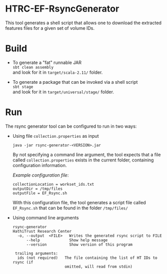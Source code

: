 # HTRC-EF-RsyncGenerator
This tool generates a shell script that allows one to download the extracted features 
files for a given set of volume IDs.

# Build
* To generate a "fat" runnable JAR  
  `sbt clean assembly`  
  and look for it in `target/scala-2.11/` folder.
  
* To generate a package that can be invoked via a shell script  
  `sbt stage`  
  and look for it in `target/universal/stage/` folder.
  

# Run
The rsync generator tool can be configured to run in two ways:
* Using file `collection.properties` as input  
  
  `java -jar rsync-generator-<VERSION>.jar`  
  
  By not specifying a command line argument, the tool expects that a file called 
  `collection.properties` exists in the current folder, containing configuration information.

  *Example configuration file*:
  ```
  collectionLocation = workset_ids.txt
  outputDir = /tmp/files
  outputFile = EF_Rsync.sh
  ```

  With this configuration file, the tool generates a script file called `EF_Rsync.sh` that 
  can be found in the folder `/tmp/files/`
  
* Using command line arguments
  
  ```
  rsync-generator
  HathiTrust Research Center
    -o, --output  <FILE>   Writes the generated rsync script to FILE
        --help             Show help message
        --version          Show version of this program
  
   trailing arguments:
    ids (not required)   The file containing the list of HT IDs to rsync (if
                         omitted, will read from stdin)
  ```
